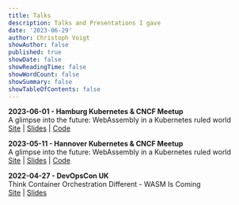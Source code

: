 ```yaml
---
title: Talks
description: Talks and Presentations I gave
date: '2023-06-29'
author: Christoph Voigt
showAuthor: false
published: true
showDate: false
showReadingTime: false
showWordCount: false
showSummary: false
showTableOfContents: false
---
```


**2023-06-01 - Hamburg Kubernetes & CNCF Meetup**  
A glimpse into the future: WebAssembly in a Kubernetes ruled world  
[Site](https://community.cncf.io/events/details/cncf-hamburg-presents-new-shores-in-cloud-native-wasm-and-green-software/) | [Slides](https://docs.google.com/presentation/d/187xHQr9Kx7lrwqmbL42vfFGu6F8OIm1NXYbHiAh3108/edit?usp=sharing) | [Code](https://github.com/voigt/presentations/tree/main/2023-06-01_-_cncf_meetup_hamburg)

**2023-05-11 - Hannover Kubernetes & CNCF Meetup**  
A glimpse into the future: WebAssembly in a Kubernetes ruled world  
[Site](https://community.cncf.io/events/details/cncf-hannover-presents-hannover-kubernetescloud-native-meetup-2023-05/) | [Slides](https://docs.google.com/presentation/d/13ALl_r8h3x9uSkqxLn7goxv1JCgFFgkTJDdvJmSZYQU/edit?usp=sharing) | [Code](https://github.com/voigt/presentations/tree/main/2023-05-11_-_cncf_meetup_hannover)

**2022-04-27 - DevOpsCon UK**  
Think Container Orchestration Different - WASM Is Coming  
[Site](https://devopscon.io/kubernetes-ecosystem/think-container-orchestration-different-wasm-is-coming/) | [Slides](/talks/wasm-is-coming.pdf)

<!--
**2022-11-xx- Microservices with Spin**  
abc  
SiteSlides | Code
-->
